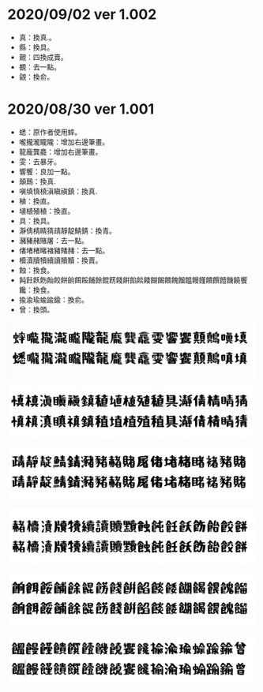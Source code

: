 # 2020/09/02 ver 1.002
* 真：換真.。
* 縣：換具。
* 覿：四換成賣。
* 覩：去一點。
* 覦：換俞。

# 2020/08/30 ver 1.001
* 蟋：原作者使用蟀。
* 嚨攏瀧矓隴：增加右邊筆畫。
* 龍龐龔龕：增加右邊筆畫。
* 雯：去暴牙。
* 響饗：良加一點。
* 顛鷏：換真. 
* 嗔填慎槙滇瞋禛鎮：換真. 
* 稙：換直。
* 埴植殖稙：換直。
* 具：換具。
* 瀞倩棈睛猜靕靜靛鯖錆：換青。
* 瀦豬赭賭屠：去一點。
* 偖堵楮睹褚豬賭赭：去一點。
* 櫝瀆牘犢續讀贖黷：換賣。
* 蝕：換食。
* 飩飪飫飭飴餃餅餉餌餒餔餘餛餝餞餠餡餤餧餬餲餵餽餾饂饅饉饋饌饐饑饒饗饞：換食。
* 揄渝瑜蝓踰鍮：換俞。
* 曾：換頭。

![1.001.01](https://github.com/max32002/nanifont/raw/master/preview/change-1.001.01.png)

![1.001.02](https://github.com/max32002/nanifont/raw/master/preview/change-1.001.02.png)

![1.001.03](https://github.com/max32002/nanifont/raw/master/preview/change-1.001.03.png)

![1.001.04](https://github.com/max32002/nanifont/raw/master/preview/change-1.001.04.png)

![1.001.05](https://github.com/max32002/nanifont/raw/master/preview/change-1.001.05.png)

![1.001.06](https://github.com/max32002/nanifont/raw/master/preview/change-1.001.06.png)

